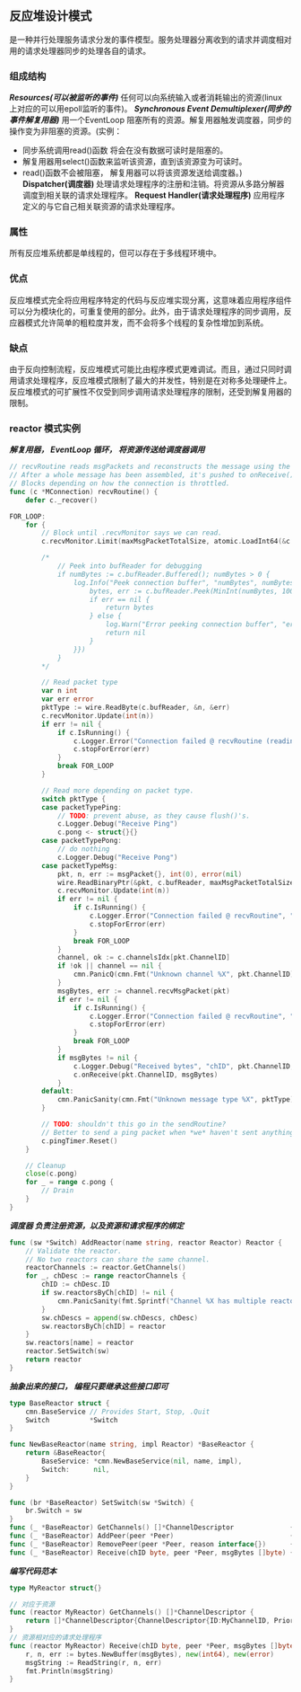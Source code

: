 
## 反应堆设计模式
是一种并行处理服务请求分发的事件模型。服务处理器分离收到的请求并调度相对用的请求处理器同步的处理各自的请求。

### 组成结构
***Resources(可以被监听的事件)***
任何可以向系统输入或者消耗输出的资源(linux 上对应的可以用epoll监听的事件)。
***Synchronous Event Demultiplexer(同步的事件解复用器)***
用一个EventLoop 阻塞所有的资源。解复用器触发调度器，同步的操作变为非阻塞的资源。(实例：
- 同步系统调用read()函数 将会在没有数据可读时是阻塞的。
- 解复用器用select()函数来监听该资源，直到该资源变为可读时。
- read()函数不会被阻塞， 解复用器可以将该资源发送给调度器。)
**Dispatcher(调度器)**
处理请求处理程序的注册和注销。将资源从多路分解器调度到相关联的请求处理程序。
**Request Handler(请求处理程序)**
应用程序定义的与它自己相关联资源的请求处理程序。
### 属性
所有反应堆系统都是单线程的，但可以存在于多线程环境中。
### 优点
反应堆模式完全将应用程序特定的代码与反应堆实现分离，这意味着应用程序组件可以分为模块化的，可重复使用的部分。此外，由于请求处理程序的同步调用，反应器模式允许简单的粗粒度并发，而不会将多个线程的复杂性增加到系统。
### 缺点
由于反向控制流程，反应堆模式可能比由程序模式更难调试。而且，通过只同时调用请求处理程序，反应堆模式限制了最大的并发性，特别是在对称多处理硬件上。反应堆模式的可扩展性不仅受到同步调用请求处理程序的限制，还受到解复用器的限制。

### reactor 模式实例
***解复用器， EventLoop 循环， 将资源传送给调度器调用***
``` go
// recvRoutine reads msgPackets and reconstructs the message using the channels' "recving" buffer.
// After a whole message has been assembled, it's pushed to onReceive().
// Blocks depending on how the connection is throttled.
func (c *MConnection) recvRoutine() {
    defer c._recover()

FOR_LOOP:
    for {
        // Block until .recvMonitor says we can read.
        c.recvMonitor.Limit(maxMsgPacketTotalSize, atomic.LoadInt64(&c.config.RecvRate), true)

        /*
            // Peek into bufReader for debugging
            if numBytes := c.bufReader.Buffered(); numBytes > 0 {
                log.Info("Peek connection buffer", "numBytes", numBytes, "bytes", log15.Lazy{func() []byte {
                    bytes, err := c.bufReader.Peek(MinInt(numBytes, 100))
                    if err == nil {
                        return bytes
                    } else {
                        log.Warn("Error peeking connection buffer", "error", err)
                        return nil
                    }
                }})
            }
        */

        // Read packet type
        var n int
        var err error
        pktType := wire.ReadByte(c.bufReader, &n, &err)
        c.recvMonitor.Update(int(n))
        if err != nil {
            if c.IsRunning() {
                c.Logger.Error("Connection failed @ recvRoutine (reading byte)", "conn", c, "error", err)
                c.stopForError(err)
            }
            break FOR_LOOP
        }

        // Read more depending on packet type.
        switch pktType {
        case packetTypePing:
            // TODO: prevent abuse, as they cause flush()'s.
            c.Logger.Debug("Receive Ping")
            c.pong <- struct{}{}
        case packetTypePong:
            // do nothing
            c.Logger.Debug("Receive Pong")
        case packetTypeMsg:
            pkt, n, err := msgPacket{}, int(0), error(nil)
            wire.ReadBinaryPtr(&pkt, c.bufReader, maxMsgPacketTotalSize, &n, &err)
            c.recvMonitor.Update(int(n))
            if err != nil {
                if c.IsRunning() {
                    c.Logger.Error("Connection failed @ recvRoutine", "conn", c, "error", err)
                    c.stopForError(err)
                }
                break FOR_LOOP
            }
            channel, ok := c.channelsIdx[pkt.ChannelID]
            if !ok || channel == nil {
                cmn.PanicQ(cmn.Fmt("Unknown channel %X", pkt.ChannelID))
            }
            msgBytes, err := channel.recvMsgPacket(pkt)
            if err != nil {
                if c.IsRunning() {
                    c.Logger.Error("Connection failed @ recvRoutine", "conn", c, "error", err)
                    c.stopForError(err)
                }
                break FOR_LOOP
            }
            if msgBytes != nil {
                c.Logger.Debug("Received bytes", "chID", pkt.ChannelID, "msgBytes", msgBytes)
                c.onReceive(pkt.ChannelID, msgBytes)
            }
        default:
            cmn.PanicSanity(cmn.Fmt("Unknown message type %X", pktType))
        }

        // TODO: shouldn't this go in the sendRoutine?
        // Better to send a ping packet when *we* haven't sent anything for a while.
        c.pingTimer.Reset()
    }

    // Cleanup
    close(c.pong)
    for _ = range c.pong {
        // Drain
    }
}
```
***调度器 负责注册资源，以及资源和请求程序的绑定***
``` go
func (sw *Switch) AddReactor(name string, reactor Reactor) Reactor {
    // Validate the reactor.
    // No two reactors can share the same channel.
    reactorChannels := reactor.GetChannels()
    for _, chDesc := range reactorChannels {
        chID := chDesc.ID
        if sw.reactorsByCh[chID] != nil {
            cmn.PanicSanity(fmt.Sprintf("Channel %X has multiple reactors %v & %v", chID, sw.reactorsByCh[chID], reactor))
        }
        sw.chDescs = append(sw.chDescs, chDesc)
        sw.reactorsByCh[chID] = reactor
    }
    sw.reactors[name] = reactor
    reactor.SetSwitch(sw)
    return reactor
}
```
***抽象出来的接口， 编程只要继承这些接口即可***
``` go
type BaseReactor struct {
    cmn.BaseService // Provides Start, Stop, .Quit
    Switch          *Switch
}

func NewBaseReactor(name string, impl Reactor) *BaseReactor {
    return &BaseReactor{
        BaseService: *cmn.NewBaseService(nil, name, impl),
        Switch:      nil,
    }
}

func (br *BaseReactor) SetSwitch(sw *Switch) {
    br.Switch = sw
}
func (_ *BaseReactor) GetChannels() []*ChannelDescriptor              { return nil }
func (_ *BaseReactor) AddPeer(peer *Peer)                             {}
func (_ *BaseReactor) RemovePeer(peer *Peer, reason interface{})      {}
func (_ *BaseReactor) Receive(chID byte, peer *Peer, msgBytes []byte) {}
```
***编写代码范本***
``` go
type MyReactor struct{}

// 对应于资源
func (reactor MyReactor) GetChannels() []*ChannelDescriptor {
    return []*ChannelDescriptor{ChannelDescriptor{ID:MyChannelID, Priority: 1}}
}
// 资源相对应的请求处理程序
func (reactor MyReactor) Receive(chID byte, peer *Peer, msgBytes []byte) {
    r, n, err := bytes.NewBuffer(msgBytes), new(int64), new(error)
    msgString := ReadString(r, n, err)
    fmt.Println(msgString)
}
```
